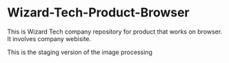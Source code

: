 # Wizard-Tech-Product-Browser
This is Wizard Tech company repository for product that works on browser. It involves company webisite.

This is the staging version of the image processing
